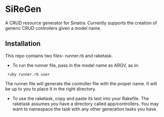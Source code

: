 # SiReGen
A CRUD resource generator for Sinatra. Currently supports the creation of generic CRUD controllers given a model name.

## Installation
  This repo contains two files- runner.rb and raketask. 
  
  * To run the runner file, pass in the model name as ARGV, as in:
  <pre><code> ruby runner.rb user </code></pre>
  The runner file will generate the controller file with the proper name. It will be up to you to place it in the right directory.

  * To use the raketask, copy and paste its text into your Rakefile. The raketask assumes you have a directory called app/controllers. You may want to namespace the task with any other generation tasks you have.
